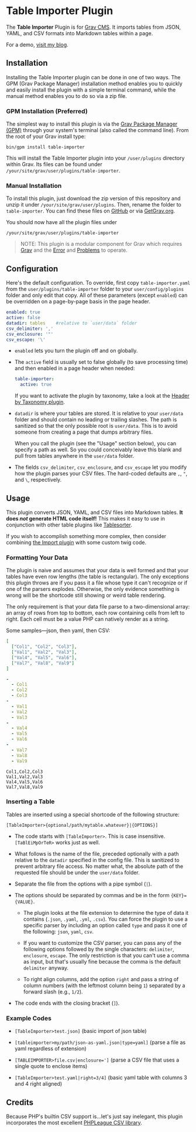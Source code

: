 # Table Importer Plugin

The **Table Importer** Plugin is for [Grav CMS](http://github.com/getgrav/grav). It imports tables from JSON, YAML, and CSV formats into Markdown tables within a page.

For a demo, [visit my blog](https://perlkonig.com/demos/table-importer).

## Installation

Installing the Table Importer plugin can be done in one of two ways. The GPM (Grav Package Manager) installation method enables you to quickly and easily install the plugin with a simple terminal command, while the manual method enables you to do so via a zip file.

### GPM Installation (Preferred)

The simplest way to install this plugin is via the [Grav Package Manager (GPM)](http://learn.getgrav.org/advanced/grav-gpm) through your system's terminal (also called the command line).  From the root of your Grav install type:

    bin/gpm install table-importer

This will install the Table Importer plugin into your `/user/plugins` directory within Grav. Its files can be found under `/your/site/grav/user/plugins/table-importer`.

### Manual Installation

To install this plugin, just download the zip version of this repository and unzip it under `/your/site/grav/user/plugins`. Then, rename the folder to `table-importer`. You can find these files on [GitHub](https://github.com/Perlkonig/grav-plugin-table-importer) or via [GetGrav.org](http://getgrav.org/downloads/plugins#extras).

You should now have all the plugin files under

    /your/site/grav/user/plugins/table-importer
	
> NOTE: This plugin is a modular component for Grav which requires [Grav](http://github.com/getgrav/grav) and the [Error](https://github.com/getgrav/grav-plugin-error) and [Problems](https://github.com/getgrav/grav-plugin-problems) to operate.

## Configuration

Here's the default configuration. To override, first copy `table-importer.yaml` from the `user/plugins/table-importer` folder to your `user/config/plugins` folder and only edit that copy. All of these parameters (except `enabled`) can be overridden on a page-by-page basis in the page header.

```yaml
enabled: true
active: false
datadir: tables    #relative to `user/data` folder
csv_delimiter: ','
csv_enclosure: '"'
csv_escape: '\'
```

* `enabled` lets you turn the plugin off and on globally.

* The `active` field is usually set to false globally (to save processing time) and then enabled in a page header when needed:

  ```yaml
  table-importer:
    active: true
  ```

  If you want to activate the plugin by taxonomy, take a look at the [Header by Taxonomy plugin](https://github.com/Perlkonig/grav-plugin-header-by-taxonomy).

* `datadir` is where your tables are stored. It is relative to your `user/data` folder and should contain no leading or trailing slashes. The path is sanitized so that the only possible root is `user/data`. This is to avoid someone from creating a page that dumps arbitrary files.

  When you call the plugin (see the "Usage" section below), you can specify a path as well. So you could conceivably leave this blank and pull from tables anywhere in the `user/data` folder.

* The fields `csv_delimiter`, `csv_enclosure`, and `csv_escape` let you modify how the plugin parses your CSV files. The hard-coded defaults are `,`, `"`, and `\`, respectively.

## Usage

This plugin converts JSON, YAML, and CSV files into Markdown tables. **It does *not* generate HTML code itself!** This makes it easy to use in conjunction with other table plugins like [Tablesorter](https://github.com/Perlkonig/grav-plugin-tablesorter).

If you wish to accomplish something more complex, then consider combining [the Import plugin](https://github.com/Deester4x4jr/grav-plugin-import) with some custom twig code.

### Formatting Your Data

The plugin is naive and assumes that your data is well formed and that your tables have even row lengths (the table is rectangular). The only exceptions this plugin throws are if you pass it a file whose type it can't recognize or if one of the parsers explodes. Otherwise, the only evidence something is wrong will be the shortcode still showing or weird table rendering.

The only requirement is that your data file parse to a two-dimensional array: an array of rows from top to bottom, each row containing cells from left to right. Each cell must be a value PHP can natively render as a string.

Some samples—json, then yaml, then CSV:

```json
[
  ["Col1", "Col2", "Col3"],
  ["Val1", "Val2", "Val3"],
  ["Val4", "Val5", "Val6"],
  ["Val7", "Val8", "Val9"]
]
```

```yaml
-
  - Col1
  - Col2
  - Col3
-
  - Val1
  - Val2
  - Val3
-
  - Val4
  - Val5
  - Val6
-
  - Val7
  - Val8
  - Val9
```

```csv
Col1,Col2,Col3
Val1,Val2,Val3
Val4,Val5,Val6
Val7,Val8,Val9
```

### Inserting a Table

Tables are inserted using a special shortcode of the following structure:

```
[TableImporter>{optional/path/mytable.whatever}|{OPTIONS}]
```

* The code starts with `[TableImporter>`. This is case insensitive. `[TaBlEiMpOrTeR>` works just as well.

* What follows is the name of the file, preceded optionally with a path relative to the `datadir` specified in the config file. This is sanitized to prevent arbitrary file access. No matter what, the absolute path of the requested file should be under the `user/data` folder.

* Separate the file from the options with a pipe symbol (`|`).

* The options should be separated by commas and be in the form `{KEY}={VALUE}`.

  * The plugin looks at the file extension to determine the type of data it contains (`.json`, `.yaml`, `.yml`, `.csv`). You can force the plugin to use a specific parser by including an option called `type` and pass it one of the following: `json`, `yaml`, `csv`.

  * If you want to customize the CSV parser, you can pass any of the following options followed by the single characters: `delimiter`, `enclosure`, `escape`. The only restriction is that you can't use a comma as input, but that's usually fine because the comma is the default `delimiter` anyway.

  * To right align columns, add the option `right` and pass a string of column numbers (with the leftmost column being `1`) separated by a forward slash (e.g., `1/2`).

* The code ends with the closing bracket (`]`).

### Example Codes

* `[TableImporter>test.json]` (basic import of json table)

* `[tableimporter>my/path/json-as-yaml.json|type=yaml]` (parse a file as yaml regardless of extension)

* `[TABLEIMPORTER>file.csv|enclosure=']` (parse a CSV file that uses a single quote to enclose items)

* `[TableImporter>test.yaml|right=3/4]` (basic yaml table with columns 3 and 4 right aligned)

## Credits

Because PHP's builtin CSV support is...let's just say inelegant, this plugin incorporates the most excellent [PHPLeague CSV library](http://csv.thephpleague.com/).
